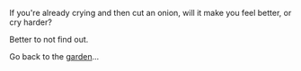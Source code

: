 If you're already crying and then cut an onion, will it make you feel better, or cry harder?

Better to not find out.

Go back to the [garden](../choose.md)...